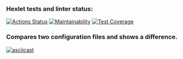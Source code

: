 ### Hexlet tests and linter status:
[![Actions Status](https://github.com/duker221/frontend-project-46/actions/workflows/hexlet-check.yml/badge.svg)](https://github.com/duker221/frontend-project-46/actions)
[![Maintainability](https://api.codeclimate.com/v1/badges/8473f9bb61c4ccbc1f47/maintainability)](https://codeclimate.com/github/duker221/frontend-project-46/maintainability)
[![Test Coverage](https://api.codeclimate.com/v1/badges/8473f9bb61c4ccbc1f47/test_coverage)](https://codeclimate.com/github/duker221/frontend-project-46/test_coverage)




### Compares two configuration files and shows a difference.
[![asciicast](https://asciinema.org/a/WLoGiscItBBbf8AUSdfKdtCQS.svg)](https://asciinema.org/a/WLoGiscItBBbf8AUSdfKdtCQS)

